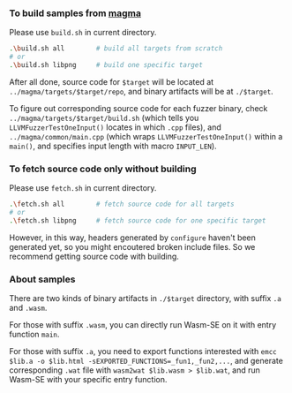 ### To build samples from [magma](https://hexhive.epfl.ch/magma/)

Please use `build.sh` in current directory.

```bash
.\build.sh all        # build all targets from scratch
# or 
.\build.sh libpng     # build one specific target
```

After all done, source code for `$target` will be located at `../magma/targets/$target/repo`, and binary artifacts will be at `./$target`.

To figure out corresponding source code for each fuzzer binary, check `../magma/targets/$target/build.sh` (which tells you `LLVMFuzzerTestOneInput()` locates in which `.cpp` files), and `../magma/common/main.cpp` (which wraps `LLVMFuzzerTestOneInput()` within a `main()`, and specifies input length with macro `INPUT_LEN`).

### To fetch source code only without building

Please use `fetch.sh` in current directory.

```bash
.\fetch.sh all        # fetch source code for all targets
# or 
.\fetch.sh libpng     # fetch source code for one specific target
```

However, in this way, headers generated by `configure` haven't been generated yet, so you might encoutered broken include files. So we recommend getting source code with building.

### About samples

There are two kinds of binary artifacts in `./$target` directory, with suffix `.a` and `.wasm`.

For those with suffix `.wasm`, you can directly run Wasm-SE on it with entry function `main`.

For those with suffix `.a`, you need to export functions interested with `emcc $lib.a -o $lib.html -sEXPORTED_FUNCTIONS=_fun1,_fun2,...`, and generate corresponding `.wat` file with `wasm2wat $lib.wasm > $lib.wat`, and run Wasm-SE with your specific entry function.